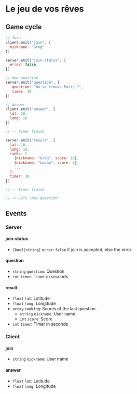 # Le jeu de vos rêves

## Game cycle

```js
// Join
client.emit("join", {
  nickname: "Greg"
})

server.emit("join-status", {
  error: false
})

// New question
server.emit("question", {
   question: "Ou se trouve Paris ?",
   timer: 10
})

// Answer
client.emit("answer", {
  lat: 10,
  long: 10
})

// -- Timer finish

server.emit("result", {
  lat: 10,
  long: 10,
  ranks: [
    {nickname: "Greg", score: 10},
    {nickname: "Ludow", score: 5},
    ...
  ],
  timer: 10
})

// -- Timer finish

// -> GOTO "New question"
```

## Events

### Server

#### join-status

* `{bool|string}` `error`: `false` if join is accepted, else the error.

#### question

* `string` `question`: Question
* `int` `timer`: Timer in seconds

#### result

* `float` `lat`: Latitude
* `float` `long`: Longitude
* `array` `ranking`: Scores of the last question.
  * `string` `nickname`: User name
  * `int` `score`: Score
* `int` `timer`: Timer in seconds

### Client

#### join

* `string` `nickname`: User name

#### answer

* `float` `lat`: Latitude
* `float` `long`: Longitude
